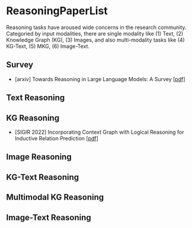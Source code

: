 # ReasoningPaperList
Reasoning tasks have aroused wide concerns in the research community. Categoried by input modalities, there are single modality like (1) Text, (2) Knowledge Graph (KG), (3) Images, and also multi-modality tasks like (4) KG-Text, (5) MKG, (6) Image-Text. 


## Survey
- [arxiv] Towards Reasoning in Large Language Models: A Survey [[pdf]](https://arxiv.org/abs/2212.10403)


## Text Reasoning


## KG Reasoning
- [SIGIR 2022] Incorporating Context Graph with Logical Reasoning for Inductive Relation Prediction [[pdf]](https://dl.acm.org/doi/abs/10.1145/3477495.3531996)


## Image Reasoning

## KG-Text Reasoning

## Multimodal KG Reasoning

## Image-Text Reasoning


